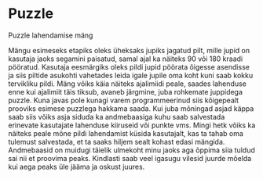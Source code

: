 # Puzzle

Puzzle lahendamise mäng

  Mängu esimeseks etapiks oleks üheksaks jupiks jagatud pilt, mille jupid on kasutaja jaoks segamini paisatud, 
samal ajal ka näiteks 90 või 180 kraadi pööratud. Kasutaja eesmärgiks oleks pildi jupid pöörata õigesse asendisse ja 
siis piltide asukohti vahetades leida igale jupile oma koht kuni saab kokku tervikliku pildi.
  Mäng võiks käia näiteks ajalimiidi peale, saades lahenduse enne kui ajalimiit täis tiksub, avaneb järgmine, juba rohkemate 
juppidega puzzle. Kuna javas pole kunagi varem programmeerinud siis kõigepealt prooviks esimese puzzlega hakkama saada. 
Kui juba mõningad asjad käppa saab siis võiks asja siduda ka andmebaasiga kuhu saab salvestada erinevate kasutajate lahenduse 
kiiruseid või punkte vms. Mingi hetk võiks ka näiteks peale mõne pildi lahendamist küsida kasutajalt, kas ta tahab oma tulemust
salvestada, et ta saaks hiljem sealt kohast edasi mängida. Andmebaasid on muidugi täielik ulmekoht minu jaoks aga õppima siia tuldud
sai nii et proovima peaks. Kindlasti saab veel igasugu vilesid juurde mõelda kui aega peaks üle jääma ja oskust juures.
